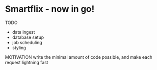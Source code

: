 # Smartflix - now in go!

TODO

- data ingest
- database setup
- job scheduling
- styling


MOTIVATION
write the minimal amount of code possible, and make each request lightning fast
